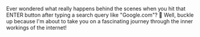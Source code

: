 Ever wondered what really happens behind the scenes when you hit that ENTER button after typing a search query like "Google.com"? 🤔 Well, buckle up because I'm about to take you on a fascinating journey through the inner workings of the internet!
